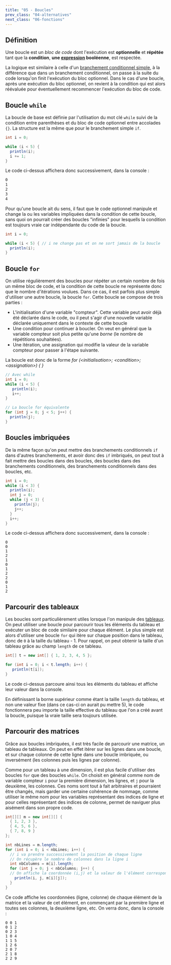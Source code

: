 ```yaml
---
title: "05 - Boucles"
prev_class: "04-alternatives"
next_class: "06-fonctions"
---
```


## Définition

Une boucle est un *bloc de code* dont l'exécution est **optionnelle** et **répétée** tant que la **condition**, **une [expression](cours/02-expressions.md) booléenne**, est respectée. 

La logique est similaire à celle d'un [branchement conditionnel simple](/cours/04-alternatives.md#branchementsimple), à la différence que dans un branchement conditionnel, on passe à la suite du code lorsqu'on finit l'exécution du bloc optionnel. Dans le cas d'une boucle, après une exécution du bloc optionnel, on revient à la condition qui est alors réévaluée pour éventuellement recommencer l'exécution du bloc de code.

## Boucle `while`

La boucle de base est définie par l'utilisation du mot clé `while` suivi de la condition entre parenthèses et du bloc de code optionnel entre accolades `{}`. La structure est la même que pour le branchement simple `if`.

```java
int i = 0;

while (i < 5) {
  println(i);
  i += 1;
}
```

Le code ci-dessus affichera donc successivement, dans la console :

```bash
0
1
2
3
4
```

Pour qu'une boucle ait du sens, il faut que le code optionnel manipule et change la ou les variables impliquées dans la condition de cette boucle, sans quoi on pourrait créer des boucles "infinies" pour lesquells la condition est toujours vraie car indépendante du code de la boucle.

```java
int i = 0;

while (i < 5) { // i ne change pas et on ne sort jamais de la boucle
  println(i);
}
```


## Boucle `for`

 On utilise régulièrement des boucles pour répéter un certain nombre de fois un même bloc de code, et la condition de cette boucle ne représente donc que le nombre d'itérations voulues. Dans ce cas, il est parfois plus simple d'utiliser une autre boucle, la boucle `for`. Cette boucle se compose de trois parties :
 - L'initialisation d'une variable "compteur". Cette variable peut avoir déjà été déclarée dans le code, ou il peut s'agir d'une nouvelle variable déclarée uniquement dans le contexte de cette boucle
 - Une condition pour continuer à boucler. On veut en général que la variable compteur soit plus petite qu'une *borne* (le nombre de répétitions souhaitées).
 - Une itération, une assignation qui modifie la valeur de la variable compteur pour passer à l'étape suivante.

La boucle est donc de la forme *for (\<initialisation\>; \<condition\>; \<assignation\>) {  }*

```java
// Avec while
int i = 0;
while (i < 5) {
   println(i);
   i++;
}

// La boucle for équivalente
for (int j = 0; j < 5; j++) {
  println(j);
}
```

## Boucles imbriquées

De la même façon qu'on peut mettre des branchements conditionnels `if` dans d'autres branchements, et avoir donc des `if` imbriqués, on peut tout à fait mettre des boucles dans des boucles, des boucles dans des branchements conditionnels, des branchements conditionnels dans des boucles, etc.

```java
int i = 0;
while (i < 3) {
  println(i);
  int j = 0;
  while (j < 3) {
    println(j);
    j++;
  }
  i++;
}
```

Le code ci-dessus affichera donc successivement, dans la console :

```plain
0
0
1
2
1
0
1
2
2
0
1
2
```

## Parcourir des tableaux
Les boucles sont particulièrement utiles lorsque l'on manipule des [tableaux](cours/03-tableaux-matrices). On peut utiliser une boucle pour parcourir tous les éléments du tableau et exécuter un bloc de code similaire pour chaque élément. Le plus simple est alors d'utiliser une boucle `for` qui itère sur chaque position dans le tableau, donc de `0`  à la taille du tableau - 1. Pour rappel, on peut obtenir la taille d'un tableau grâce au champ `length` de ce tableau.

```java
int[] t = new int[] { 1, 2, 3, 4, 5 };

for (int i = 0; i < t.length; i++) {
   println(t[i]);
}
```

Le code ci-dessus parcoure ainsi tous les éléments du tableau et affiche leur valeur dans la console.

En définissant la borne supérieur comme étant la taille `length` du tableau, et non une valeur fixe (dans ce cas-ci on aurait pu mettre 5), le code fonctionnera peu importe la taille effective du tableau que l'on a créé avant la boucle, puisque la vraie taille sera toujours utilisée.

## Parcourir des matrices

Grâce aux boucles imbriquées, il est très facile de parcourir une matrice, un tableau de tableaux. On peut en effet itérer sur les lignes dans une boucle, et sur chaque colonne de cette ligne dans une boucle imbriquée, ou inversément (les colonnes puis les lignes par colonne).

Comme pour un tableau à une dimension, il est plus facile d'utiliser des boucles `for` que des boucles `while`. On choisit en général comme nom de variable compteur `i` pour la première dimension, les lignes, et `j` pour la deuxième, les colonnes. Ces noms sont tout à fait arbitraires et pourraient être changés, mais garder une certaine cohérence de nommage, comme utiliser le même nom pour les variables représentant des indices de ligne et pour celles représentant des indices de colonne, permet de naviguer plus aisément dans son propre code.

```java
int[][] m = new int[][] { 
  { 1, 2, 3 }, 
  { 4, 5, 6 }, 
  { 7, 8, 9 } 
};

int nbLines = m.length;
for (int i = 0; i < nbLines; i++) {
  // i va prendre successivement la position de chaque ligne
  // On récupère le nombre de colonnes dans la ligne i
  int nbColumns = m[i].length;
  for (int j = 0; j < nbColumns; j++) {
  // On affiche la coordonnée (i,j) et la valeur de l'élément correspondant
    println(i, j, m[i][j]);
  }
}
```

Ce code affiche les coordonnées (ligne, colonne) de chaque élément de la matrice et la valeur de cet élément, en commençant par la première ligne et toutes ses colonnes, la deuxième ligne, etc. On verra donc, dans la console :

```plain
0 0 1
0 1 2
0 2 3
1 0 4
1 1 5
1 2 6
2 0 7
2 1 8
2 2 9
```